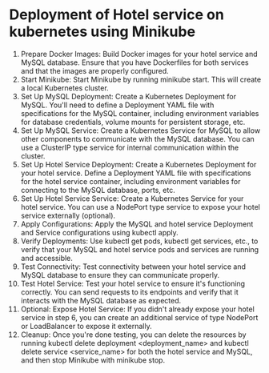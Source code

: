 # Deployment of Hotel service on kubernetes using Minikube 

1. Prepare Docker Images: Build Docker images for your hotel service and MySQL database. Ensure that you have Dockerfiles for both services and that the images are properly configured.
2. Start Minikube: Start Minikube by running minikube start. This will create a local Kubernetes cluster.
3. Set Up MySQL Deployment: Create a Kubernetes Deployment for MySQL. You'll need to define a Deployment YAML file with specifications for the MySQL container, including environment variables for database credentials, volume mounts for persistent storage, etc.
4. Set Up MySQL Service: Create a Kubernetes Service for MySQL to allow other components to communicate with the MySQL database. You can use a ClusterIP type service for internal communication within the cluster.
5. Set Up Hotel Service Deployment: Create a Kubernetes Deployment for your hotel service. Define a Deployment YAML file with specifications for the hotel service container, including environment variables for connecting to the MySQL database, ports, etc.
6. Set Up Hotel Service Service: Create a Kubernetes Service for your hotel service. You can use a NodePort type service to expose your hotel service externally (optional).
7. Apply Configurations: Apply the MySQL and hotel service Deployment and Service configurations using kubectl apply.
8. Verify Deployments: Use kubectl get pods, kubectl get services, etc., to verify that your MySQL and hotel service pods and services are running and accessible.
9. Test Connectivity: Test connectivity between your hotel service and MySQL database to ensure they can communicate properly.
10. Test Hotel Service: Test your hotel service to ensure it's functioning correctly. You can send requests to its endpoints and verify that it interacts with the MySQL database as expected.
11. Optional: Expose Hotel Service: If you didn't already expose your hotel service in step 6, you can create an additional service of type NodePort or LoadBalancer to expose it externally.
12. Cleanup: Once you're done testing, you can delete the resources by running kubectl delete deployment <deployment_name> and kubectl delete service <service_name> for both the hotel service and MySQL, and then stop Minikube with minikube stop.